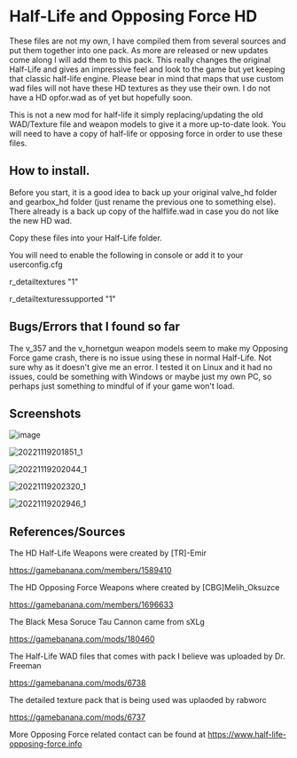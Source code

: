 # Half-Life and Opposing Force HD
 
These files are not my own, I have compiled them from several sources and put them together into one pack. As more are released or new updates come along I will add them to this pack. This really changes the original Half-Life and gives an impressive feel and look to the game but yet keeping that classic half-life engine. Please bear in mind that maps that use custom wad files will not have these HD textures as they use their own. I do not have a HD opfor.wad as of yet but hopefully soon.

This is not a new mod for half-life it simply replacing/updating the old WAD/Texture file and weapon models to give it a more up-to-date look. You will need to have a copy of half-life or opposing force in order to use these files.


How to install.
-------------------------------------------------------------------------------------------------------------------------
Before you start, it is a good idea to back up your original valve_hd folder and gearbox_hd folder (just rename the previous one to something else). There already is a back up copy of the halflife.wad in case you do not like the new HD wad.

Copy these files into your Half-Life folder.

You will need to enable the following in console or add it to your userconfig.cfg

r_detailtextures "1"

r_detailtexturessupported "1"


Bugs/Errors that I found so far
-------------------------------------------------------------------------------------------------------------------------
The v_357 and the v_hornetgun weapon models seem to make my Opposing Force game crash, there is no issue using these in normal Half-Life. Not sure why as it doesn't give me an error. I tested it on Linux and it had no issues, could be something with Windows or maybe just my own PC, so perhaps just something to mindful of if your game won't load.

Screenshots
-------------------------------------------------------------------------------------------------------------------------

![image](https://user-images.githubusercontent.com/117079646/202869878-67febcde-f0a2-467c-90cf-e5d0578c2bdd.png)

![20221119201851_1](https://user-images.githubusercontent.com/117079646/202870028-04922391-b572-40a1-bbc5-34ec143c88f6.jpg)

![20221119202044_1](https://user-images.githubusercontent.com/117079646/202870032-9dfb703c-f761-4cce-92c9-751915f33843.jpg)

![20221119202320_1](https://user-images.githubusercontent.com/117079646/202870175-ef744b88-8416-47f1-8e30-cc135381589f.jpg)

![20221119202946_1](https://user-images.githubusercontent.com/117079646/202870499-39503808-c905-4077-96f7-31845f30f753.jpg)

References/Sources
-------------------------------------------------------------------------------------------------------------------------

The HD Half-Life Weapons were created by [TR]-Emir

https://gamebanana.com/members/1589410

The HD Opposing Force Weapons where created by [CBG]Melih_Oksuzce 

https://gamebanana.com/members/1696633

The Black Mesa Soruce Tau Cannon came from sXLg

https://gamebanana.com/mods/180460

The Half-Life WAD files that comes with pack I believe was uploaded by Dr. Freeman

https://gamebanana.com/mods/6738

The detailed texture pack that is being used was uplaoded by rabworc

https://gamebanana.com/mods/6737

More Opposing Force related contact can be found at https://www.half-life-opposing-force.info
